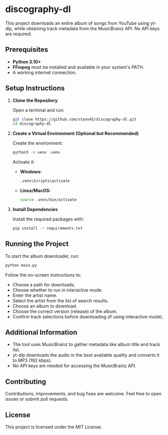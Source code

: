 # discography-dl

This project downloads an entire album of songs from YouTube using yt-dlp, while obtaining track metadata from the MusicBrainz API. No API keys are required.

## Prerequisites

- **Python 3.10+**
- **FFmpeg** must be installed and available in your system's PATH.
- A working internet connection.

## Setup Instructions

1. **Clone the Repository**

   Open a terminal and run:

   ```bash
   git clone https://github.com/stano45/discography-dl.git
   cd discography-dl
   ```

2. **Create a Virtual Environment (Optional but Recommended)**

   Create the environment:

   ```bash
   python3 -m venv .venv
   ```

   Activate it:

   - **Windows:**
     ```bash
     .venv\Scripts\activate
     ```
   - **Linux/MacOS:**
     ```bash
     source .venv/bin/activate
     ```

3. **Install Dependencies**

   Install the required packages with:

   ```bash
   pip install -r requirements.txt
   ```

## Running the Project

To start the album downloader, run:

```bash
python main.py
```

Follow the on-screen instructions to:

- Choose a path for downloads.
- Choose whether to run in interactive mode.
- Enter the artist name.
- Select the artist from the list of search results.
- Choose an album to download.
- Choose the correct version (release) of the album.
- Confirm track selections before downloading (if using interactive mode).

## Additional Information

- The tool uses MusicBrainz to gather metadata like album title and track list.
- yt-dlp downloads the audio in the best available quality and converts it to MP3 (192 kbps).
- No API keys are needed for accessing the MusicBrainz API.

## Contributing

Contributions, improvements, and bug fixes are welcome. Feel free to open issues or submit pull requests.

## License

This project is licensed under the MIT License.
